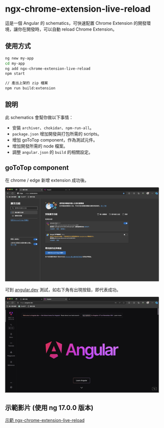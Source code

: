 # ngx-chrome-extension-live-reload

這是一個 Angular 的 schematics，可快速配置 Chrome Extension 的開發環境，讓你在開發時，可以自動 reload Chrome Extension。

## 使用方式

```bash
ng new my-app
cd my-app
ng add ngx-chrome-extension-live-reload
npm start
```

```bash
// 產出上架的 zip 檔案
npm run build:extension
```

## 說明

此 schematics 會幫你做以下事情：

- 安裝 `archiver`、`chokidar`、`npm-run-all`。
- `package.json` 增加開發與打包所需的 scripts。
- 增加 goToTop component，作為測試元件。
- 增加開發所需的 node 檔案。
- 調整 `angular.json` 的 `build` 的相關設定。

## goToTop component

在 chrome / edge 新增 extension 成功後。

![Alt text](image.png)

可到 [angular.dev](https://angular.dev/) 測試，如右下角有出現按鈕，即代表成功。

![Alt text](image-1.png)


## 示範影片 (使用 ng 17.0.0 版本)

[示範 ngx-chrome-extension-live-reload](https://youtu.be/_xsc8oIJoDk?si=vinYUIgEN7ntO0Gj)
